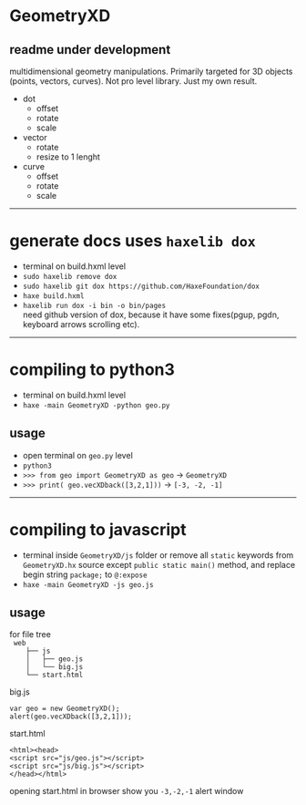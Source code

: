 # GeometryXD

## readme under development
multidimensional geometry manipulations.
Primarily targeted for 3D objects (points, vectors, curves).
Not pro level library. Just my own result.

- dot
  - offset
  - rotate
  - scale
- vector
  - rotate
  - resize to 1 lenght
- curve
  - offset
  - rotate
  - scale
---
  # generate docs uses `haxelib dox`
  * terminal on build.hxml level  
  * `sudo haxelib remove dox`
  * `sudo haxelib git dox https://github.com/HaxeFoundation/dox`
  * `haxe build.hxml`  
  * `haxelib run dox -i bin -o bin/pages`  
  need github version of dox, because it have some fixes(pgup, pgdn, keyboard arrows scrolling etc).
  ---
  # compiling to python3  
  * terminal on build.hxml level  
  * `haxe -main GeometryXD -python geo.py`
  ## usage  
  * open terminal on `geo.py` level  
  * `python3`  
  * `>>> from geo import GeometryXD as geo`  -> `GeometryXD`  
  * `>>> print( geo.vecXDback([3,2,1]))` -> `[-3, -2, -1]`
  ---
  # compiling to javascript  
  * terminal inside `GeometryXD/js` folder or remove all `static` keywords from `GeometryXD.hx` source except `public static main()` method, and replace begin string `package;` to `@:expose`
  * `haxe -main GeometryXD -js geo.js`
  ## usage
  for file tree  
` web`  
`    ├── js`  
`    │   ├── geo.js`  
`    │   └── big.js`  
`    └── start.html`  

big.js  
```
var geo = new GeometryXD();
alert(geo.vecXDback([3,2,1]));
```

start.html  
```
<html><head>
<script src="js/geo.js"></script>
<script src="js/big.js"></script>
</head></html>
```
opening start.html in browser show you `-3,-2,-1` alert window

  